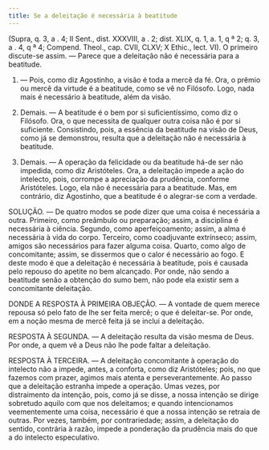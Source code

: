 ```yaml
---
title: Se a deleitação é necessária à beatitude
---
```


(Supra, q. 3, a . 4; II Sent., dist. XXXVIII, a . 2; dist. XLIX, q. 1, a. 1, q ª 2; q. 3, a . 4, q ª 4; Compend. Theol., cap. CVII, CLXV; X Ethic., lect. VI).
  O primeiro discute-se assim. — Parece que a deleitação não é necessária para a beatitude.  

1. — Pois, como diz Agostinho, a visão é toda a mercê da fé. Ora, o prêmio ou mercê da virtude é a beatitude, como se vê no Filósofo. Logo, nada mais é necessário à beatitude, além da visão.  

2. Demais. — A beatitude é o bem por si suficientíssimo, como diz o Filósofo. Ora, o que necessita de qualquer outra coisa não é por si suficiente. Consistindo, pois, a essência da beatitude na visão de Deus, como já se demonstrou, resulta que a deleitação não é necessária à beatitude.  

3. Demais. — A operação da felicidade ou da beatitude há-de ser não impedida, como diz Aristóteles. Ora, a deleitação impede a ação do intelecto, pois, corrompe a apreciação da prudência, conforme Aristóteles. Logo, ela não é necessária para a beatitude.  Mas, em contrário, diz Agostinho, que a beatitude é o alegrar-se com a verdade.  

SOLUÇÃO. — De quatro modos se pode dizer que uma coisa é necessária a outra. Primeiro, como preâmbulo ou preparação; assim, a disciplina é necessária à ciência. Segundo, como aperfeiçoamento; assim, a alma é necessária à vida do corpo. Terceiro, como coadjuvante extrínseco; assim, amigos são necessários para fazer alguma coisa. Quarto, como algo de concomitante; assim, se dissermos que o calor é necessário ao fogo. E deste modo é que a deleitação é necessária à beatitude, pois é causada pelo repouso do apetite no bem alcançado. Por onde, não sendo a beatitude senão a obtenção do sumo bem, não pode ela existir sem a concomitante deleitação.  

DONDE A RESPOSTA À PRIMEIRA OBJEÇÃO. — A vontade de quem merece repousa só pelo fato de lhe ser feita mercê; o que é deleitar-se. Por onde, em a noção mesma de mercê feita já se inclui a deleitação.  

RESPOSTA À SEGUNDA. — A deleitação resulta da visão mesma de Deus. Por onde, a quem vê a Deus não lhe pode faltar a deleitação.  

RESPOSTA À TERCEIRA. — A deleitação concomitante à operação do intelecto não a impede, antes, a conforta, como diz Aristóteles; pois, no que fazemos com prazer, agimos mais atenta e perseverantemente. Ao passo que a deleitação estranha impede a operação. Umas vezes, por distraimento da intenção, pois, como já se disse, a nossa intenção se dirige sobretudo aquilo com que nos deleitamos; e quando intencionamos veementemente uma coisa, necessário é que a nossa intenção se retraia de outras. Por vezes, também, por contrariedade; assim, a deleitação do sentido, contrária à razão, impede a ponderação da prudência mais do que a do intelecto especulativo.